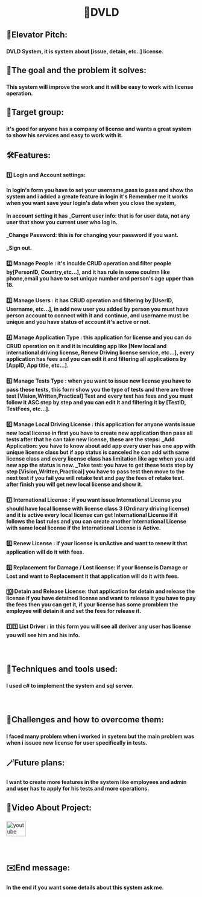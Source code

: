 <h1 align="center">🚗DVLD</h1>

###

<h2 align="left">👀Elevator Pitch:</h2>

###

<h4 align="left">DVLD System, it is system about [issue, detain, etc..] license.</h4>

###

<h2 align="left">🎯The goal and the problem it solves:</h2>

###

<h4 align="left">This system will improve the work and it will be easy to work with license operation.</h4>

###

<h2 align="left">📢Target group:</h2>

###

<h4 align="left">it's good for anyone has a company of license and wants a great system to show his services and easy to work with it.</h4>

###

<h2 align="left">🛠️Features:</h2>

###

<h4 align="left">1️⃣ Login and Account settings: <br><br>In login's form you have to set your username,pass to pass and show the system and i added a greate feature in login it's Remember me it works when you want save your login's data when you close the system, <br><br>In account setting it has _Current user info: that is for user data, not any user that show you current user who log in.<br><br> _Change Password: this is for changing your password if you want. <br><br>_Sign out.</h4>

###

<h4 align="left">2️⃣ Manage People :  it's inculde CRUD operation and filter people by[PersonID, Country,etc...], and it has rule in some coulmn like phone,email you have to set unique number and person's age upper than 18.</h4>

###

<h4 align="left">3️⃣ Manage Users : it has CRUD operation and filtering by [UserID, Username, etc...], in add new user you added by person you must have person account to connect with it and continue, and username must be unique and you have status of account it's active or not.</h4>

###

<h4 align="left">4️⃣ Manage Application Type : this application for license and you can do CRUD operation on it and it is inculding app like [New local and international driving license, Renew Driving license service, etc...], every application has fees and you can edit it and filtering all applications by [AppID, App title, etc...].</h4>

###

<h4 align="left">5️⃣ Manage Tests Type : when you want to issue new license you have to pass these tests, this form show you the type of tests and there are three test [Vision,Written,Practical] Test and every test has fees and you must follow it ASC step by step and you can edit it and filtering it by [TestID, TestFees, etc...].</h4>

###

<h4 align="left">6️⃣ Manage Local Driving License : this application for anyone wants issue new local license in first you have to create new application then pass all tests after that he can take new license, these are the steps: _Add Application: you have to know about add app every user has one app with unique license class but if app status is canceled he can add with same license class and every license class has limitation like age when you add new app the status is new. _Take test: you have to get these tests step by step [Vision,Written,Practical] you have to pass test then move to the next test if you fail you will retake test and pay the fees of retake test. after finish you will get new local license and show it.</h4>

###

<h4 align="left">7️⃣ International License : if you want issue International License you should have local license with license class 3 (Ordinary driving license) and it is active every local license can get International License if it follows the last rules and you can create another International License with same local license if the International License is Active.</h4>

###

<h4 align="left">8️⃣ Renew License : if your license is unActive and want to renew it that application will do it with fees.</h4>

###

<h4 align="left">9️⃣ Replacement for Damage / Lost license: if your license is Damage or Lost and want to Replacement it that application will do it with fees.</h4>

###

<h4 align="left">🔟 Detain and Release License: that application for detain and release the license if you have detained license and want to release it you have to pay the fees then you can get it, if your license has some promblem the employee will detain it and set the fees for release it.</h4>

###

<h4 align="left">1️⃣1️⃣ List Driver : in this form you will see all deriver any user has license you will see him and his info.</h4>

###

<br clear="both">

<h2 align="left">🧰Techniques and tools used:</h2>

###

<h4 align="left">I used c# to implement the system and sql server.</h4>

###

<br clear="both">

<h2 align="left">🧱Challenges and how to overcome them:</h2>

###

<h4 align="left">I faced many problem when i worked in syetem but the main problem was when i issuee new license for user specifically in tests.</h4>

###

<h2 align="left">🪄Future plans:</h2>

###

<h4 align="left">I want to create more features in the system like employees and admin and user has to apply for his tests and more operations.</h4>

###

<h2 align="left">🎥Video About Project:</h2>

###

<div align="left">
  <a href="https://youtu.be/6E0NkzlPSwU?feature=shared" target="_blank">
    <img src="https://raw.githubusercontent.com/maurodesouza/profile-readme-generator/master/src/assets/icons/social/youtube/default.svg" width="52" height="40" alt="youtube logo"  />
  </a>
</div>

###

<br clear="both">

<h2 align="left">✉️End message:</h2>

###

<h4 align="left">In the end if you want some details about this system ask me.</h4>

###
